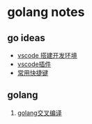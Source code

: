 # golang notes
## go ideas
- [vscode 搭建开发环境](https://github.com/xiaozefeng/golang-notes/blob/master/ideas/vscode/vscode.md)
- [vscode插件](https://github.com/xiaozefeng/golang-notes/blob/master/ideas/vscode/plguin.md)
- [常用快捷键](https://github.com/xiaozefeng/golang-notes/blob/master/ideas/vscode/keymap_mac.md)

## golang
1. [golang交叉编译](https://github.com/xiaozefeng/golang-notes/blob/master/golang/cross_compilation.md)